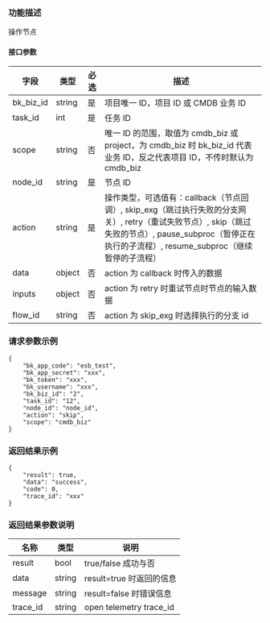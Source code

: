 ### 功能描述

操作节点

#### 接口参数

| 字段          |  类型       | 必选   |  描述             |
|-----------------|-------------|---------|------------------|
|   bk_biz_id       |   string     |   是   |  项目唯一 ID，项目 ID 或 CMDB 业务 ID |
|   task_id       |   int     |   是   |  任务 ID |
|   scope       |   string     |   否   |  唯一 ID 的范围，取值为 cmdb_biz 或 project，为 cmdb_biz 时 bk_biz_id 代表业务 ID，反之代表项目 ID，不传时默认为 cmdb_biz |
| node_id        | string     | 是         | 节点 ID                        |
| action        | string     | 是         | 操作类型，可选值有：callback（节点回调）, skip_exg（跳过执行失败的分支网关）, retry（重试失败节点）, skip（跳过失败的节点）, pause_subproc（暂停正在执行的子流程）, resume_subproc（继续暂停的子流程） |
| data | object   | 否         | action 为 callback 时传入的数据    |
| inputs | object   | 否         | action 为 retry 时重试节点时节点的输入数据    |
| flow_id | string   | 否         | action 为 skip_exg 时选择执行的分支 id    |

### 请求参数示例

```
{
    "bk_app_code": "esb_test",
    "bk_app_secret": "xxx",
    "bk_token": "xxx",
    "bk_username": "xxx",
    "bk_biz_id": "2",
    "task_id": "12",
    "node_id": "node_id",
    "action": "skip",
    "scope": "cmdb_biz"
}
```

### 返回结果示例

```
{
    "result": true,
    "data": "success",
    "code": 0,
    "trace_id": "xxx"
}
```

### 返回结果参数说明

|      名称     |     类型   |               说明             |
| ------------  | ---------- | ------------------------------ |
|  result       | bool       | true/false 成功与否            |
|  data         | string     | result=true 时返回的信息 |
|  message      | string     | result=false 时错误信息        |
|  trace_id     |    string  |      open telemetry trace_id     |
